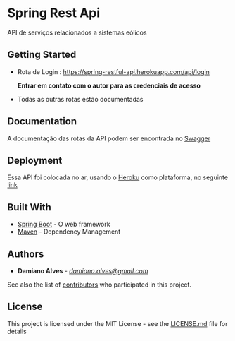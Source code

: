 # Spring Rest Api

API de serviços relacionados a sistemas eólicos 

## Getting Started

* Rota de Login : https://spring-restful-api.herokuapp.com/api/login 

    **Entrar em contato com o autor para as credenciais de acesso**
    
* Todas as outras rotas estão documentadas 

## Documentation

A documentação das rotas da API podem ser encontrada no [Swagger](https://spring-restful-api.herokuapp.com/api/swagger-ui.html)

## Deployment

Essa API foi colocada no ar, usando o [Heroku](https://www.heroku.com/) como plataforma, no seguinte [link](https://spring-restful-api.herokuapp.com/api/)

## Built With

* [Spring Boot](https://spring.io/projects/spring-boot) - O web framework
* [Maven](https://maven.apache.org/) - Dependency Management

## Authors

* **Damiano Alves** - *damiano.alves@gmail.com* 

See also the list of [contributors](https://github.com/DamianoAlves/Spring-api/graphs/contributors) who participated in this project.

## License

This project is licensed under the MIT License - see the [LICENSE.md](LICENSE) file for details
